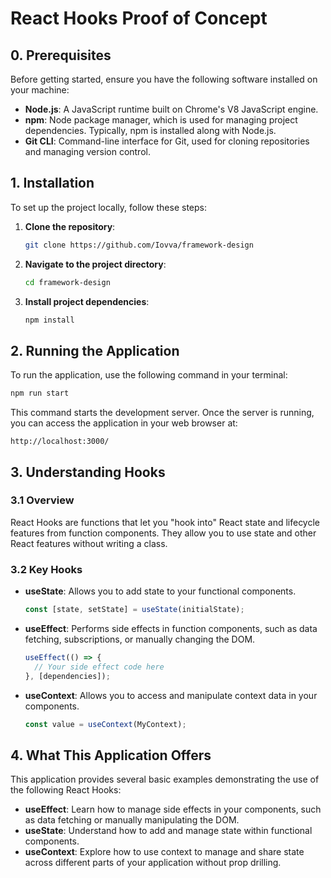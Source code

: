 # React Hooks Proof of Concept

## 0. Prerequisites
Before getting started, ensure you have the following software installed on your machine:

- **Node.js**: A JavaScript runtime built on Chrome's V8 JavaScript engine.
- **npm**: Node package manager, which is used for managing project dependencies. Typically, npm is installed along with Node.js.
- **Git CLI**: Command-line interface for Git, used for cloning repositories and managing version control.

## 1. Installation

To set up the project locally, follow these steps:

1. **Clone the repository**:
   ```bash
   git clone https://github.com/Iovva/framework-design
   ```
2. **Navigate to the project directory**:
   ```bash
   cd framework-design
   ```
3. **Install project dependencies**:
   ```bash
   npm install
   ```

## 2. Running the Application

To run the application, use the following command in your terminal:
```bash
npm run start
```
This command starts the development server. Once the server is running, you can access the application in your web browser at:
```
http://localhost:3000/
```

## 3. Understanding Hooks

### 3.1 Overview
React Hooks are functions that let you "hook into" React state and lifecycle features from function components. They allow you to use state and other React features without writing a class.

### 3.2 Key Hooks
- **useState**: Allows you to add state to your functional components.
  ```javascript
  const [state, setState] = useState(initialState);
  ```
- **useEffect**: Performs side effects in function components, such as data fetching, subscriptions, or manually changing the DOM.
  ```javascript
  useEffect(() => {
    // Your side effect code here
  }, [dependencies]);
  ```
- **useContext**: Allows you to access and manipulate context data in your components.
  ```javascript
  const value = useContext(MyContext);
  ```

## 4. What This Application Offers

This application provides several basic examples demonstrating the use of the following React Hooks:

- **useEffect**: Learn how to manage side effects in your components, such as data fetching or manually manipulating the DOM.
- **useState**: Understand how to add and manage state within functional components.
- **useContext**: Explore how to use context to manage and share state across different parts of your application without prop drilling.
